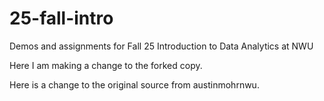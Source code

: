 # 25-fall-intro
Demos and assignments for Fall 25 Introduction to Data Analytics at NWU


Here I am making a change to the forked copy.

Here is a change to the original source from austinmohrnwu.

